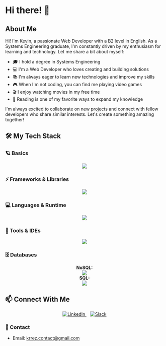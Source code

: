# Hi there! 👋 

## About Me
Hi! I'm Kevin, a passionate Web Developer with a B2 level in English. As a Systems Engineering graduate, I'm constantly driven by my enthusiasm for learning and technology. Let me share a bit about myself:

- 🎓 I hold a degree in Systems Engineering
- 💻 I'm a Web Developer who loves creating and building solutions
- 📚 I'm always eager to learn new technologies and improve my skills
- 🎮 When I'm not coding, you can find me playing video games
- 🎬 I enjoy watching movies in my free time
- 📖 Reading is one of my favorite ways to expand my knowledge

I'm always excited to collaborate on new projects and connect with fellow developers who share similar interests. Let's create something amazing together!

## 🛠 My Tech Stack

### 🪐 Basics
<p align="center">
  <a href="https://skillicons.dev">
    <img src="https://skillicons.dev/icons?i=html,sass,css,javascript" />
  </a>
</p>

### ⚡ Frameworks & Libraries
<p align="center">
  <a href="https://skillicons.dev">
    <img src="https://skillicons.dev/icons?i=react,angular,django,nextjs,tailwind,materialui,more.." />
  </a>
</p>

### 💻 Languages & Runtime
<p align="center">
  <a href="https://skillicons.dev">
    <img src="https://skillicons.dev/icons?i=java,nodejs,python,spring,ts" />
  </a>
</p>

### 🔧 Tools & IDEs
<p align="center">
  <a href="https://skillicons.dev">
    <img src="https://skillicons.dev/icons?i=vscode,,idea,webstorm,pycharm,stackoverflow,git,gitlab,github,vercel,postman,figma" />
  </a>
</p>

### 🗄️ Databases
<p align="center">
  <b>NoSQL:</b>
  <br>
  <a href="https://skillicons.dev">
    <img src="https://skillicons.dev/icons?i=mongodb" />
  </a>
  <br>
  <b>SQL:</b>
  <br>
  <a href="https://skillicons.dev">
    <img src="https://skillicons.dev/icons?i=mysql,postgres,sqlite" />
  </a>
</p>

## 📫 Connect With Me

<p align="center">
  <a href="https://www.linkedin.com/in/kevin-andres-torrez-angulo-672186206/" target="_blank">
    <img src="https://skillicons.dev/icons?i=linkedin" alt="LinkedIn" />
  </a>
  &nbsp;&nbsp;
  <a href="https://krrez.slack.com/team/U05HYA2830C" target="_blank">
    <img src="https://skillicons.dev/icons?i=slack" alt="Slack" />
  </a>
</p>

### 📧 Contact
- Email: krrez.contact@gmail.com
